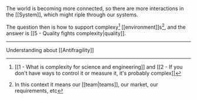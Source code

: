The world is becoming more connected, so there are more interactions in the [[System]], which might riple through our systems.

The question then is how to support complexy[^1] [[environment]]s[^2], and the answer is [[5 - Quality fights complexity|quality]].

---

Understanding about [[Antifragility]]

[^1]: [[1 - What is complexity for science and engineering]] and [[2 - If you don't have ways to control it or measure it, it's probably complex]]
[^2]: In this context it means our [[team|teams]], our market, our requirements, etc